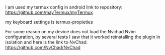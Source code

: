 I am used my termux config in android
link to repository: https://github.com/mayTermux/myTermux 

my keyboard settings is termux-propieties

For some reason on my device does not load the Nvchad Nvim configuration, by several tests I saw that it worked reinstalling the plugin in isolation and here is the link to NvChad: https://github.com/NvChad/NvChad
